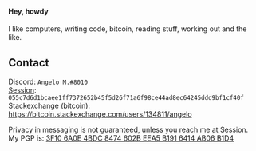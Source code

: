 #### Hey, howdy

I like computers, writing code, bitcoin, reading stuff, working out and the like. 

## Contact</br>
Discord: ``Angelo M.#8010``</br>
<a href="https://getsession.org/">Session</a>: ``055c7d6d1bcaee1ff7372652b45f5d26f71a6f98ce44ad8ec64245ddd9bf1cf40f``</br>
Stackexchange (bitcoin): https://bitcoin.stackexchange.com/users/134811/angelo

Privacy in messaging is not guaranteed, unless you reach me at Session. My PGP is: <a href="https://github.com/AngeloMetal.gpg">3F10 6A0E 4BDC 8474 602B EEA5 B191 6414 AB06 B1D4</a>
